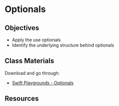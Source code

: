 # Optionals

## Objectives

- Apply the use optionals 
- Identify the underlying structure behind optionals


## Class Materials

Download and go through:

- [Swift Playgrounds - Optionals](optionals.playground)


## Resources